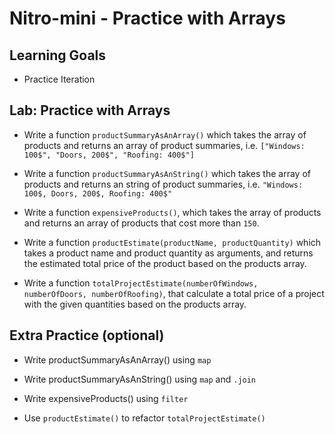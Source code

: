 # Nitro-mini - Practice with Arrays

## Learning Goals

* Practice Iteration

## Lab: Practice with Arrays

* Write a function `productSummaryAsAnArray()` which takes the array of products and returns an array of product summaries, i.e. `["Windows: 100$", "Doors, 200$", "Roofing: 400$"]`

* Write a function `productSummaryAsAnString()` which takes the array of products and returns an string of product summaries, i.e. `"Windows: 100$, Doors, 200$, Roofing: 400$"`

* Write a function `expensiveProducts()`, which takes the array of products and returns an array of products that cost more than `150`.

* Write a function `productEstimate(productName, productQuantity)` which takes a product name and product quantity as arguments, and returns the estimated total price of the product based on the products array.

* Write a function `totalProjectEstimate(numberOfWindows, numberOfDoors, numberOfRoofing)`, that calculate a total price of a project with the given quantities based on the products array.

## Extra Practice (optional)

* Write productSummaryAsAnArray() using `map`

* Write productSummaryAsAnString() using `map` and `.join`

* Write expensiveProducts() using `filter`

* Use `productEstimate()` to refactor `totalProjectEstimate()`
